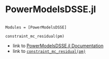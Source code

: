# PowerModelsDSSE.jl

```@index
```

```@autodocs
Modules = [PowerModelsDSSE]
```

```@docs
constraint_mc_residual(pm)
```

- link to [PowerModelsDSSE.jl Documentation](@ref)
- link to [`constraint_mc_residual(pm)`](@ref)
